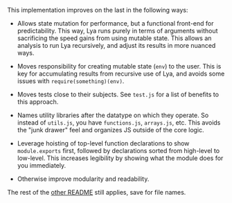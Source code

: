 This implementation improves on the last in the following ways:

* Allows state mutation for performance, but a functional front-end
  for predictability. This way, Lya runs purely in terms of arguments
  without sacrificing the speed gains from using mutable state. This
  allows an analysis to run Lya recursively, and adjust its results in
  more nuanced ways.

* Moves responsibility for creating mutable state (`env`) to the user.
  This is key for accumulating results from recursive use of Lya, and
  avoids some issues with `require(something)(env)`.

* Moves tests close to their subjects. See `test.js` for a list of
  benefits to this approach.

* Names utility libraries after the datatype on which they operate. So
  instead of `utils.js`, you have `functions.js`, `arrays.js`,
  etc. This avoids the "junk drawer" feel and organizes JS outside of
  the core logic.

* Leverage hoisting of top-level function declarations to show
  `module.exports` first, followed by declarations sorted from
  high-level to low-level. This increases legibility by showing what
  the module does for you immediately.

* Otherwise improve modularity and readability.

The rest of the [other README](../src/README.md) still applies, save
for file names.
